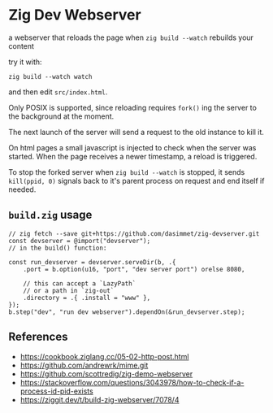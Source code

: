 # Zig Dev Webserver

a webserver that reloads the page when `zig build --watch` rebuilds your content

try it with:

```
zig build --watch watch
```

and then edit `src/index.html`.

Only POSIX is supported, since reloading requires `fork()` ing the server
to the background at the moment.

The next launch of the server will send a request to the old instance to kill it.

On html pages a small javascript is injected to check when the server was started.
When the page receives a newer timestamp, a reload is triggered.

To stop the forked server when `zig build --watch` is stopped,
it sends `kill(ppid, 0)` signals back to it's parent process on request and end itself if needed.

## `build.zig` usage

```zig
// zig fetch --save git+https://github.com/dasimmet/zig-devserver.git
const devserver = @import("devserver");
// in the build() function:

const run_devserver = devserver.serveDir(b, .{
    .port = b.option(u16, "port", "dev server port") orelse 8080,

    // this can accept a `LazyPath`
    // or a path in `zig-out`
    .directory = .{ .install = "www" }, 
});
b.step("dev", "run dev webserver").dependOn(&run_devserver.step);
```

## References

- <https://cookbook.ziglang.cc/05-02-http-post.html>
- <https://github.com/andrewrk/mime.git>
- <https://github.com/scottredig/zig-demo-webserver>
- <https://stackoverflow.com/questions/3043978/how-to-check-if-a-process-id-pid-exists>
- <https://ziggit.dev/t/build-zig-webserver/7078/4>
